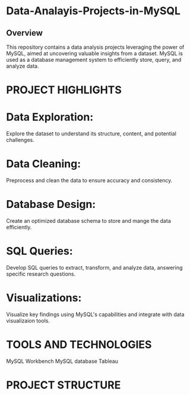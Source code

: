 # Data-Analayis-Projects-in-MySQL

## Overview

This repository contains a data analysis projects leveraging the power of MySQL, aimed at uncovering valuable insights from a dataset. MySQL is used as a database management system to efficiently store, query, and analyze data.

# PROJECT HIGHLIGHTS

# Data Exploration: 
  Explore the dataset to understand its structure, content, and potential challenges.

# Data Cleaning:
  Preprocess and clean the data to ensure accuracy and consistency.

# Database Design:
  Create an optimized database schema to store and mange the data efficiently.

# SQL Queries:
  Develop SQL queries to extract, transform, and analyze data, answering specific research questions.

# Visualizations:
  Visualize key findings using MySQL's capabilities and integrate with data visualizaion tools.

# TOOLS AND TECHNOLOGIES

 MySQL Workbench
 MySQL database
 Tableau

# PROJECT STRUCTURE


